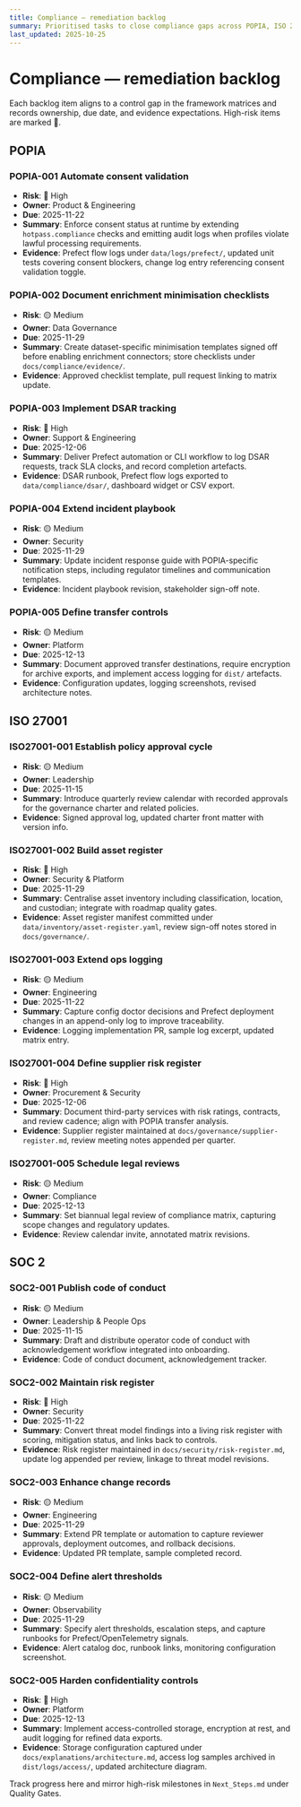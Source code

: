 ```yaml
---
title: Compliance — remediation backlog
summary: Prioritised tasks to close compliance gaps across POPIA, ISO 27001, and SOC 2.
last_updated: 2025-10-25
---
```


# Compliance — remediation backlog

Each backlog item aligns to a control gap in the framework matrices and records ownership, due date, and evidence expectations. High-risk items are marked 🔴.

## POPIA

### POPIA-001 Automate consent validation

- **Risk**: 🔴 High
- **Owner**: Product & Engineering
- **Due**: 2025-11-22
- **Summary**: Enforce consent status at runtime by extending `hotpass.compliance` checks and emitting audit logs when profiles violate lawful processing requirements.
- **Evidence**: Prefect flow logs under `data/logs/prefect/`, updated unit tests covering consent blockers, change log entry referencing consent validation toggle.

### POPIA-002 Document enrichment minimisation checklists

- **Risk**: 🟡 Medium
- **Owner**: Data Governance
- **Due**: 2025-11-29
- **Summary**: Create dataset-specific minimisation templates signed off before enabling enrichment connectors; store checklists under `docs/compliance/evidence/`.
- **Evidence**: Approved checklist template, pull request linking to matrix update.

### POPIA-003 Implement DSAR tracking

- **Risk**: 🔴 High
- **Owner**: Support & Engineering
- **Due**: 2025-12-06
- **Summary**: Deliver Prefect automation or CLI workflow to log DSAR requests, track SLA clocks, and record completion artefacts.
- **Evidence**: DSAR runbook, Prefect flow logs exported to `data/compliance/dsar/`, dashboard widget or CSV export.

### POPIA-004 Extend incident playbook

- **Risk**: 🟡 Medium
- **Owner**: Security
- **Due**: 2025-11-29
- **Summary**: Update incident response guide with POPIA-specific notification steps, including regulator timelines and communication templates.
- **Evidence**: Incident playbook revision, stakeholder sign-off note.

### POPIA-005 Define transfer controls

- **Risk**: 🟡 Medium
- **Owner**: Platform
- **Due**: 2025-12-13
- **Summary**: Document approved transfer destinations, require encryption for archive exports, and implement access logging for `dist/` artefacts.
- **Evidence**: Configuration updates, logging screenshots, revised architecture notes.

## ISO 27001

### ISO27001-001 Establish policy approval cycle

- **Risk**: 🟡 Medium
- **Owner**: Leadership
- **Due**: 2025-11-15
- **Summary**: Introduce quarterly review calendar with recorded approvals for the governance charter and related policies.
- **Evidence**: Signed approval log, updated charter front matter with version info.

### ISO27001-002 Build asset register

- **Risk**: 🔴 High
- **Owner**: Security & Platform
- **Due**: 2025-11-29
- **Summary**: Centralise asset inventory including classification, location, and custodian; integrate with roadmap quality gates.
- **Evidence**: Asset register manifest committed under `data/inventory/asset-register.yaml`, review sign-off notes stored in `docs/governance/`.

### ISO27001-003 Extend ops logging

- **Risk**: 🟡 Medium
- **Owner**: Engineering
- **Due**: 2025-11-22
- **Summary**: Capture config doctor decisions and Prefect deployment changes in an append-only log to improve traceability.
- **Evidence**: Logging implementation PR, sample log excerpt, updated matrix entry.

### ISO27001-004 Define supplier risk register

- **Risk**: 🔴 High
- **Owner**: Procurement & Security
- **Due**: 2025-12-06
- **Summary**: Document third-party services with risk ratings, contracts, and review cadence; align with POPIA transfer analysis.
- **Evidence**: Supplier register maintained at `docs/governance/supplier-register.md`, review meeting notes appended per quarter.

### ISO27001-005 Schedule legal reviews

- **Risk**: 🟡 Medium
- **Owner**: Compliance
- **Due**: 2025-12-13
- **Summary**: Set biannual legal review of compliance matrix, capturing scope changes and regulatory updates.
- **Evidence**: Review calendar invite, annotated matrix revisions.

## SOC 2

### SOC2-001 Publish code of conduct

- **Risk**: 🟡 Medium
- **Owner**: Leadership & People Ops
- **Due**: 2025-11-15
- **Summary**: Draft and distribute operator code of conduct with acknowledgement workflow integrated into onboarding.
- **Evidence**: Code of conduct document, acknowledgement tracker.

### SOC2-002 Maintain risk register

- **Risk**: 🔴 High
- **Owner**: Security
- **Due**: 2025-11-22
- **Summary**: Convert threat model findings into a living risk register with scoring, mitigation status, and links back to controls.
- **Evidence**: Risk register maintained in `docs/security/risk-register.md`, update log appended per review, linkage to threat model revisions.

### SOC2-003 Enhance change records

- **Risk**: 🟡 Medium
- **Owner**: Engineering
- **Due**: 2025-11-29
- **Summary**: Extend PR template or automation to capture reviewer approvals, deployment outcomes, and rollback decisions.
- **Evidence**: Updated PR template, sample completed record.

### SOC2-004 Define alert thresholds

- **Risk**: 🟡 Medium
- **Owner**: Observability
- **Due**: 2025-11-29
- **Summary**: Specify alert thresholds, escalation steps, and capture runbooks for Prefect/OpenTelemetry signals.
- **Evidence**: Alert catalog doc, runbook links, monitoring configuration screenshot.

### SOC2-005 Harden confidentiality controls

- **Risk**: 🔴 High
- **Owner**: Platform
- **Due**: 2025-12-13
- **Summary**: Implement access-controlled storage, encryption at rest, and audit logging for refined data exports.
- **Evidence**: Storage configuration captured under `docs/explanations/architecture.md`, access log samples archived in `dist/logs/access/`, updated architecture diagram.

Track progress here and mirror high-risk milestones in `Next_Steps.md` under Quality Gates.
